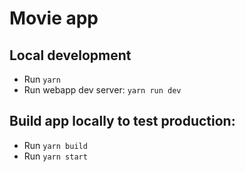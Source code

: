 # Movie app

## Local development

- Run `yarn`
- Run webapp dev server: `yarn run dev`

## Build app locally to test production:

- Run `yarn build`
- Run `yarn start`
